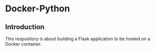 # Docker-Python

## Introduction

This respository is about building a Flask application to be hosted on a Docker container.
